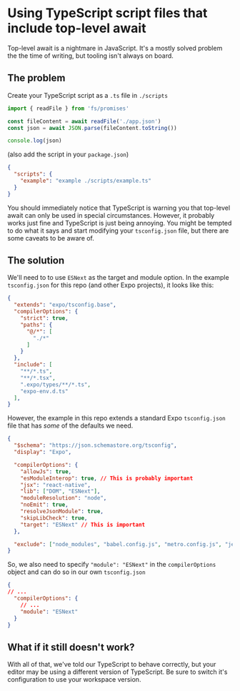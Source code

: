 # Using TypeScript script files that include top-level await

Top-level await is a nightmare in JavaScript. It's a mostly solved problem the the time of writing, but tooling isn't always on board.

## The problem

Create your TypeScript script as a `.ts` file in `./scripts`

```typescript
import { readFile } from 'fs/promises'

const fileContent = await readFile('./app.json')
const json = await JSON.parse(fileContent.toString())

console.log(json)
```

(also add the script in your `package.json`)

```json
{
  "scripts": {
    "example": "example ./scripts/example.ts"
  }
}
```

You should immediately notice that TypeScript is warning you that top-level await can only be used in special circumstances. However, it probably works just fine and TypeScript is just being annoying. You might be tempted to do what it says and start modifying your `tsconfig.json` file, but there are some caveats to be aware of.

## The solution

We'll need to to use `ESNext` as the target and module option. In the example `tsconfig.json` for this repo (and other Expo projects), it looks like this:

```json
{
  "extends": "expo/tsconfig.base",
  "compilerOptions": {
    "strict": true,
    "paths": {
      "@/*": [
        "./*"
      ]
    }
  },
  "include": [
    "**/*.ts",
    "**/*.tsx",
    ".expo/types/**/*.ts",
    "expo-env.d.ts"
  ],
}
```

However, the example in this repo extends a standard Expo `tsconfig.json` file that has _some_ of the defaults we need.

```json
{
  "$schema": "https://json.schemastore.org/tsconfig",
  "display": "Expo",

  "compilerOptions": {
    "allowJs": true,
    "esModuleInterop": true, // This is probably important
    "jsx": "react-native",
    "lib": ["DOM", "ESNext"],
    "moduleResolution": "node",
    "noEmit": true,
    "resolveJsonModule": true,
    "skipLibCheck": true,
    "target": "ESNext" // This is important
  },

  "exclude": ["node_modules", "babel.config.js", "metro.config.js", "jest.config.js"]
}
```

So, we also need to specify `"module": "ESNext"` in the `compilerOptions` object and can do so in our own `tsconfig.json`

```json
{
// ...
  "compilerOptions": {
    // ...
    "module": "ESNext"
  }
}
```

## What if it still doesn't work?

With all of that, we've told our TypeScript to behave correctly, but your editor may be using a different version of TypeScript. Be sure to switch it's configuration to use your workspace version.
